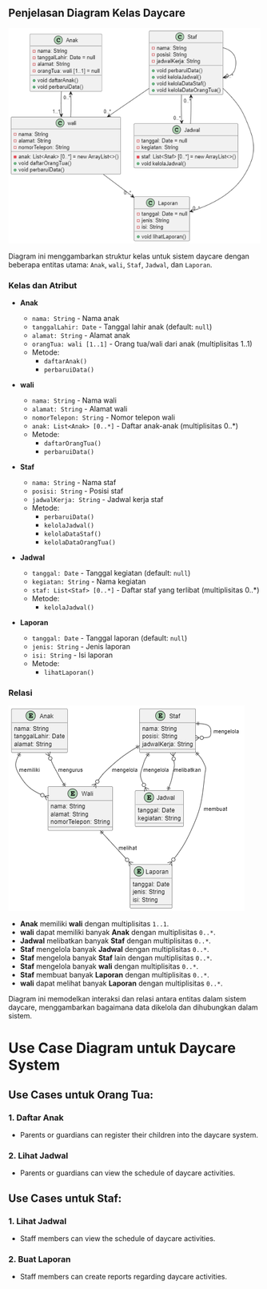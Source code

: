 ## Penjelasan Diagram Kelas Daycare

![alt text](DiagramClass.png)
</br>

Diagram ini menggambarkan struktur kelas untuk sistem daycare dengan beberapa entitas utama: `Anak`, `wali`, `Staf`, `Jadwal`, dan `Laporan`.

### Kelas dan Atribut

- **Anak**

  - `nama: String` - Nama anak
  - `tanggalLahir: Date` - Tanggal lahir anak (default: `null`)
  - `alamat: String` - Alamat anak
  - `orangTua: wali [1..1]` - Orang tua/wali dari anak (multiplisitas 1..1)
  - Metode:
    - `daftarAnak()`
    - `perbaruiData()`

- **wali**

  - `nama: String` - Nama wali
  - `alamat: String` - Alamat wali
  - `nomorTelepon: String` - Nomor telepon wali
  - `anak: List<Anak> [0..*]` - Daftar anak-anak (multiplisitas 0..\*)
  - Metode:
    - `daftarOrangTua()`
    - `perbaruiData()`

- **Staf**

  - `nama: String` - Nama staf
  - `posisi: String` - Posisi staf
  - `jadwalKerja: String` - Jadwal kerja staf
  - Metode:
    - `perbaruiData()`
    - `kelolaJadwal()`
    - `kelolaDataStaf()`
    - `kelolaDataOrangTua()`

- **Jadwal**

  - `tanggal: Date` - Tanggal kegiatan (default: `null`)
  - `kegiatan: String` - Nama kegiatan
  - `staf: List<Staf> [0..*]` - Daftar staf yang terlibat (multiplisitas 0..\*)
  - Metode:
    - `kelolaJadwal()`

- **Laporan**
  - `tanggal: Date` - Tanggal laporan (default: `null`)
  - `jenis: String` - Jenis laporan
  - `isi: String` - Isi laporan
  - Metode:
    - `lihatLaporan()`

### Relasi

![alt text](ERD.png)

- **Anak** memiliki **wali** dengan multiplisitas `1..1`.
- **wali** dapat memiliki banyak **Anak** dengan multiplisitas `0..*`.
- **Jadwal** melibatkan banyak **Staf** dengan multiplisitas `0..*`.
- **Staf** mengelola banyak **Jadwal** dengan multiplisitas `0..*`.
- **Staf** mengelola banyak **Staf** lain dengan multiplisitas `0..*`.
- **Staf** mengelola banyak **wali** dengan multiplisitas `0..*`.
- **Staf** membuat banyak **Laporan** dengan multiplisitas `0..*`.
- **wali** dapat melihat banyak **Laporan** dengan multiplisitas `0..*`.

Diagram ini memodelkan interaksi dan relasi antara entitas dalam sistem daycare, menggambarkan bagaimana data dikelola dan dihubungkan dalam sistem.

# Use Case Diagram untuk Daycare System

## Use Cases untuk Orang Tua:

### 1. Daftar Anak

- Parents or guardians can register their children into the daycare system.

### 2. Lihat Jadwal

- Parents or guardians can view the schedule of daycare activities.

## Use Cases untuk Staf:

### 1. Lihat Jadwal

- Staff members can view the schedule of daycare activities.

### 2. Buat Laporan

- Staff members can create reports regarding daycare activities.
